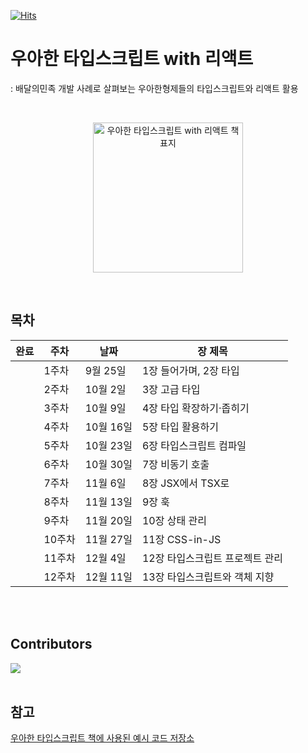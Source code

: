 [![Hits](https://hits.seeyoufarm.com/api/count/incr/badge.svg?url=https%3A%2F%2Fgithub.com%2Fdiving-typescript%2Fwoowahan-typescript-with-react&count_bg=%236A3DC8&title_bg=%23C3BED3&icon=&icon_color=%23E7E7E7&title=hits&edge_flat=false)](https://hits.seeyoufarm.com)

# 우아한 타입스크립트 with 리액트 
: 배달의민족 개발 사례로 살펴보는 우아한형제들의 타입스크립트와 리액트 활용

<br>

<p align="center">
  <img src="https://contents.kyobobook.co.kr/sih/fit-in/458x0/pdt/9791169211567.jpg" alt="우아한 타입스크립트 with 리액트 책 표지" width="240" height="auto" />
</p>

<br>

## 목차

<!-- ✅ -->

| 완료 | 주차 | 날짜       | 장 제목                                      |
|---|------|------------|----------------------------------------------|
|` `| 1주차 | 9월 25일  | 1장 들어가며, 2장 타입                                 |
|` `| 2주차 | 10월 2일  | 3장 고급 타입                                     |
|` `| 3주차 | 10월 9일 | 4장 타입 확장하기·좁히기                               |
|` `| 4주차 | 10월 16일 | 5장 타입 활용하기                     |
|` `| 5주차 | 10월 23일 | 6장 타입스크립트 컴파일                            |
|` `| 6주차 | 10월 30일  | 7장 비동기 호출                      |
|` `| 7주차 | 11월 6일  | 8장 JSX에서 TSX로                              |
|` `| 8주차 | 11월 13일 | 9장 훅                            |
|` `| 9주차 | 11월 20일 | 10장 상태 관리                                       |
|` `| 10주차| 11월 27일 | 11장 CSS-in-JS                               |
|` `| 11주차| 12월 4일  | 12장 타입스크립트 프로젝트 관리                               |
|` `| 12주차| 12월 11일 | 13장 타입스크립트와 객체 지향              |


<br>
<br>

## Contributors

<a href="https://github.com/diving-typescript/woowahan-typescript-with-react/graphs/contributors">
  <img src="https://contrib.rocks/image?repo=diving-typescript/woowahan-typescript-with-react" />
</a>

<br>
<br>

## 참고

[우아한 타입스크립트 책에 사용된 예시 코드 저장소](https://github.com/woowa-typescript/woowahan-typescript-with-react-example-code)
